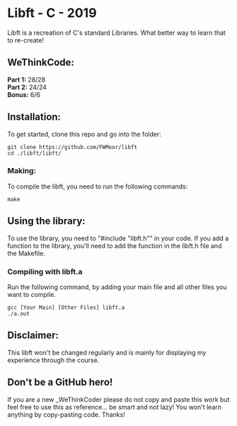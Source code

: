 # Libft - C - 2019

Libft is a recreation of C's standard Libraries. What better way to learn that to re-create!

## WeThinkCode:

**Part 1:** 28/28  
**Part 2:** 24/24  
**Bonus:**  6/6  

## Installation:

To get started, clone this repo and go into the folder:

```
git clone https://github.com/FWMoor/libft
cd ./libft/libft/
```

### Making:

To compile the libft, you need to run the following commands:

```
make
```

## Using the library:

To use the library, you need to "#include "libft.h"" in your code. If you add a function to the library,
you'll need to add the function in the libft.h file and the Makefile.

### Compiling with libft.a

Run the following command, by adding your main file and all other files you want to compile.

```
gcc [Your Main] [Other Files] libft.a
./a.out
```

## Disclaimer:

This libft won't be changed regularly and is mainly for displaying my experience through the course.

## Don't be a GitHub hero!

If you are a new _WeThinkCoder please do not copy and paste this work but feel free to use this as reference... be smart and not lazy!
You won't learn anything by copy-pasting code.
Thanks!

